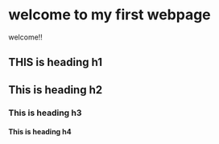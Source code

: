 # welcome to my first webpage

welcome!!

## THIS is heading h1

## This is heading h2

### This is heading h3

#### This is heading h4
